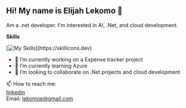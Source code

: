 ## Hi! My name is Elijah Lekomo 👋  
Am a .net developer. I'm interested in AI, .Net, and cloud development.    

   
 __Skills__    
 
 [![My Skills](https://skillicons.dev/icons?i=cs,dotnet,cpp,js,html,css,react,angular,bootstrap,git,github,)](https://skillicons.dev)

- 🔭 I’m currently working on a Expense tracker project
- 🌱 I’m currently learning Azure
- 👯 I’m looking to collaborate on .Net projects and cloud development

📫 How to reach me:   
[linkedin](https://www.linkedin.com/in/lekomo-elijah/)   
Email: lekomoe@gmail.com

